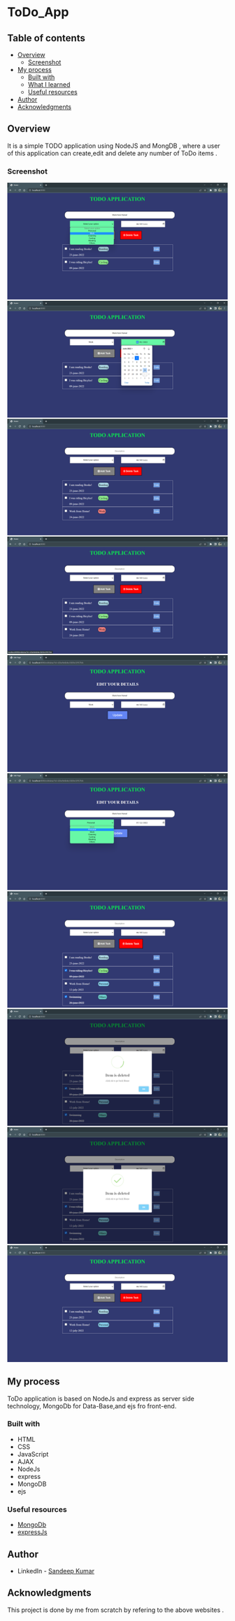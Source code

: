 # ToDo_App


## Table of contents

- [Overview](#overview)
  - [Screenshot](#screenshot)
- [My process](#my-process)
  - [Built with](#built-with)
  - [What I learned](#what-i-learned)
  - [Useful resources](#useful-resources)
- [Author](#author)
- [Acknowledgments](#acknowledgments)

## Overview

It is a simple TODO application using NodeJS and MongDB , where a user of this application can create,edit and delete any number of ToDo items .

### Screenshot

![](images/image-1.png)
![](images/image-2.png)
![](images/image-3.png)
![](images/image-4.png)
![](images/image-5.png)
![](images/image-6.png)
![](images/image-7.png)
![](images/image-8.png)
![](images/image-9.png)
![](images/image-10.png)


## My process

ToDo application is based on NodeJs and express as server side technology, MongoDb for Data-Base,and ejs fro front-end.  
### Built with

- HTML
- CSS
- JavaScript
- AJAX
- NodeJs
- express
- MongoDB
- ejs
### Useful resources

- [MongoDb](https://mongoosejs.com/)
- [expressJs](https://expressjs.com/)

## Author

- LinkedIn - [Sandeep Kumar](https://www.linkedin.com/in/sandeepkumar2000/)


## Acknowledgments

This project is done by me from scratch by refering to the above websites .
